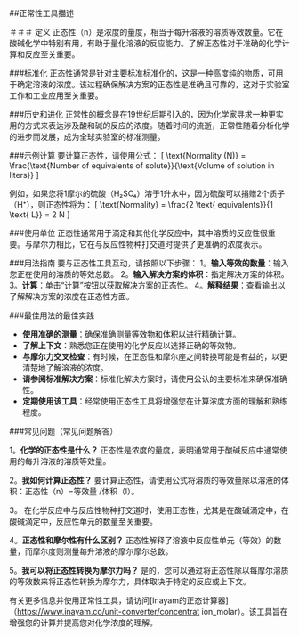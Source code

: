 ##正常性工具描述

＃＃＃ 定义
正态性（n）是浓度的量度，相当于每升溶液的溶质等效数量。它在酸碱化学中特别有用，有助于量化溶液的反应能力。了解正态性对于准确的化学计算和反应至关重要。

###标准化
正态性通常是针对主要标准标准化的，这是一种高度纯的物质，可用于确定溶液的浓度。该过程确保解决方案的正态性是准确且可靠的，这对于实验室工作和工业应用至关重要。

###历史和进化
正常性的概念是在19世纪后期引入的，因为化学家寻求一种更实用的方式来表达涉及酸和碱的反应的浓度。随着时间的流逝，正常性随着分析化学的进步而发展，成为全球实验室的标准测量。

###示例计算
要计算正态性，请使用公式：
\[ \text{Normality (N)} = \frac{\text{Number of equivalents of solute}}{\text{Volume of solution in liters}} \]

例如，如果您将1摩尔的硫酸（H₂SO₄）溶于1升水中，因为硫酸可以捐赠2个质子（H⁺），则正态性将为：
\[ \text{Normality} = \frac{2 \text{ equivalents}}{1 \text{ L}} = 2 N \]

###使用单位
正态性通常用于滴定和其他化学反应中，其中溶质的反应性很重要。与摩尔力相比，它在与反应性物种打交道时提供了更准确的浓度表示。

###用法指南
要与正态性工具互动，请按照以下步骤：
1。**输入等效的数量**：输入您正在使用的溶质的等效总数。
2。**输入解决方案的体积**：指定解决方案的体积。
3。**计算**：单击“计算”按钮以获取解决方案的正态性。
4。**解释结果**：查看输出以了解解决方案的浓度在正态性方面。

###最佳用法的最佳实践
-  **使用准确的测量**：确保准确测量等效物和体积以进行精确计算。
-  **了解上下文**：熟悉您正在使用的化学反应以选择正确的等效物。
-  **与摩尔力交叉检查**：有时候，在正态性和摩尔座之间转换可能是有益的，以更清楚地了解溶液的浓度。
-  **请参阅标准解决方案**：标准化解决方案时，请使用公认的主要标准来确保准确性。
-  **定期使用该工具**：经常使用正态性工具将增强您在计算浓度方面的理解和熟练程度。

###常见问题（常见问题解答）

1。**化学的正态性是什么？**
正态性是浓度的量度，表明通常用于酸碱反应中通常使用的每升溶液的溶质等效量。

2。**我如何计算正态性？**
要计算正态性，请使用公式将溶质的等效量除以溶液的体积：正态性（n）=等效量 /体积（l）。

3。
在化学反应中与反应性物种打交道时，使用正态性，尤其是在酸碱滴定中，在酸碱滴定中，反应性单元的数量至关重要。

4。**正态性和摩尔性有什么区别？**
正态性解释了溶液中反应性单元（等效）的数量，而摩尔度则测量每升溶液的摩尔摩尔总数。

5。**我可以将正态性转换为摩尔力吗？**
是的，您可以通过将正态性除以每摩尔溶质的等效数来将正态性转换为摩尔力，具体取决于特定的反应或上下文。

有关更多信息并使用正常性工具，请访问[Inayam的正态计算器]（https://www.inayam.co/unit-converter/concentrat ion_molar）。该工具旨在增强您的计算并提高您对化学浓度的理解。
